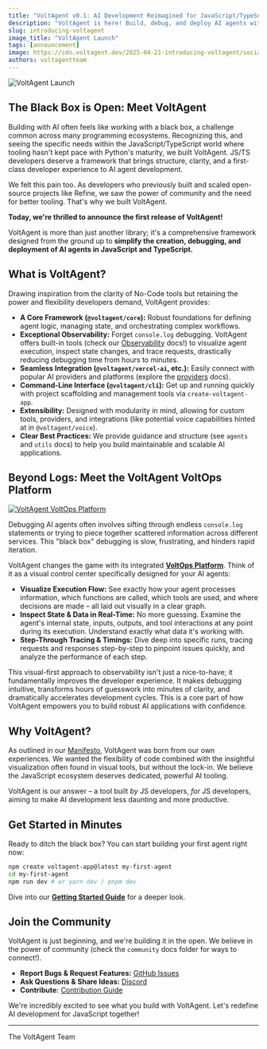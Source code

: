 ```yaml
---
title: "VoltAgent v0.1: AI Development Reimagined for JavaScript/TypeScript"
description: "VoltAgent is here! Build, debug, and deploy AI agents with unprecedented clarity and developer experience, built specifically for the JS/TS ecosystem."
slug: introducing-voltagent
image_title: "VoltAgent Launch"
tags: [announcement]
image: https://cdn.voltagent.dev/2025-04-21-introducing-voltagent/social.png
authors: voltagentteam
---
```


![VoltAgent Launch](./intro-image.png)

## The Black Box is Open: Meet VoltAgent

Building with AI often feels like working with a black box, a challenge common across many programming ecosystems. Recognizing this, and seeing the specific needs within the JavaScript/TypeScript world where tooling hasn't kept pace with Python's maturity, we built VoltAgent. JS/TS developers deserve a framework that brings structure, clarity, and a first-class developer experience to AI agent development.

We felt this pain too. As developers who previously built and scaled open-source projects like Refine, we saw the power of community and the need for better tooling. That's why we built VoltAgent.

**Today, we're thrilled to announce the first release of VoltAgent!**

VoltAgent is more than just another library; it's a comprehensive framework designed from the ground up to **simplify the creation, debugging, and deployment of AI agents in JavaScript and TypeScript.**

## What is VoltAgent?

Drawing inspiration from the clarity of No-Code tools but retaining the power and flexibility developers demand, VoltAgent provides:

- **A Core Framework (`@voltagent/core`):** Robust foundations for defining agent logic, managing state, and orchestrating complex workflows.
- **Exceptional Observability:** Forget `console.log` debugging. VoltAgent offers built-in tools (check our [Observability](/docs/observability/overview) docs!) to visualize agent execution, inspect state changes, and trace requests, drastically reducing debugging time from hours to minutes.
- **Seamless Integration (`@voltagent/vercel-ai`, etc.):** Easily connect with popular AI providers and platforms (explore the [providers](/docs/agents/providers/) docs).
- **Command-Line Interface (`@voltagent/cli`):** Get up and running quickly with project scaffolding and management tools via `create-voltagent-app`.
- **Extensibility:** Designed with modularity in mind, allowing for custom tools, providers, and integrations (like potential voice capabilities hinted at in `@voltagent/voice`).
- **Clear Best Practices:** We provide guidance and structure (see `agents` and `utils` docs) to help you build maintainable and scalable AI applications.

## Beyond Logs: Meet the VoltAgent VoltOps Platform

[![VoltAgent VoltOps Platform](https://cdn.voltagent.dev/readme/demo.gif)](https://console.voltagent.dev/)

Debugging AI agents often involves sifting through endless `console.log` statements or trying to piece together scattered information across different services. This "black box" debugging is slow, frustrating, and hinders rapid iteration.

VoltAgent changes the game with its integrated **[VoltOps Platform](https://console.voltagent.dev/)**. Think of it as a visual control center specifically designed for your AI agents:

- **Visualize Execution Flow:** See exactly how your agent processes information, which functions are called, which tools are used, and where decisions are made – all laid out visually in a clear graph.
- **Inspect State & Data in Real-Time:** No more guessing. Examine the agent's internal state, inputs, outputs, and tool interactions at any point during its execution. Understand exactly what data it's working with.
- **Step-Through Tracing & Timings:** Dive deep into specific runs, tracing requests and responses step-by-step to pinpoint issues quickly, and analyze the performance of each step.

This visual-first approach to observability isn't just a nice-to-have; it fundamentally improves the developer experience. It makes debugging intuitive, transforms hours of guesswork into minutes of clarity, and dramatically accelerates development cycles. This is a core part of how VoltAgent empowers you to build robust AI applications with confidence.

## Why VoltAgent?

As outlined in our [Manifesto](/about), VoltAgent was born from our own experiences. We wanted the flexibility of code combined with the insightful visualization often found in visual tools, but without the lock-in. We believe the JavaScript ecosystem deserves dedicated, powerful AI tooling.

VoltAgent is our answer – a tool built _by_ JS developers, _for_ JS developers, aiming to make AI development less daunting and more productive.

## Get Started in Minutes

Ready to ditch the black box? You can start building your first agent right now:

```bash
npm create voltagent-app@latest my-first-agent
cd my-first-agent
npm run dev # or yarn dev / pnpm dev
```

Dive into our **[Getting Started Guide](/docs/)** for a deeper look.

## Join the Community

VoltAgent is just beginning, and we're building it in the open. We believe in the power of community (check the `community` docs folder for ways to connect!).

- **Report Bugs & Request Features:** [GitHub Issues](https://github.com/VoltAgent/voltagent/issues)
- **Ask Questions & Share Ideas:** [Discord](http://s.voltagent.dev/discord)
- **Contribute:** [Contribution Guide](/docs/community/contributing)

We're incredibly excited to see what you build with VoltAgent. Let's redefine AI development for JavaScript together!

---

The VoltAgent Team
